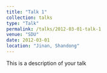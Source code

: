 ```yaml
---
title: "Talk 1"
collection: talks
type: "Talk"
permalink: /talks/2012-03-01-talk-1
venue: "SDU"
date: 2012-03-01
location: "Jinan, Shandong"
---
```


This is a description of your talk
